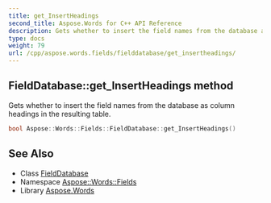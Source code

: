 ```yaml
---
title: get_InsertHeadings
second_title: Aspose.Words for C++ API Reference
description: Gets whether to insert the field names from the database as column headings in the resulting table.
type: docs
weight: 79
url: /cpp/aspose.words.fields/fielddatabase/get_insertheadings/
---
```

## FieldDatabase::get_InsertHeadings method


Gets whether to insert the field names from the database as column headings in the resulting table.

```cpp
bool Aspose::Words::Fields::FieldDatabase::get_InsertHeadings()
```

## See Also

* Class [FieldDatabase](../)
* Namespace [Aspose::Words::Fields](../../)
* Library [Aspose.Words](../../../)
